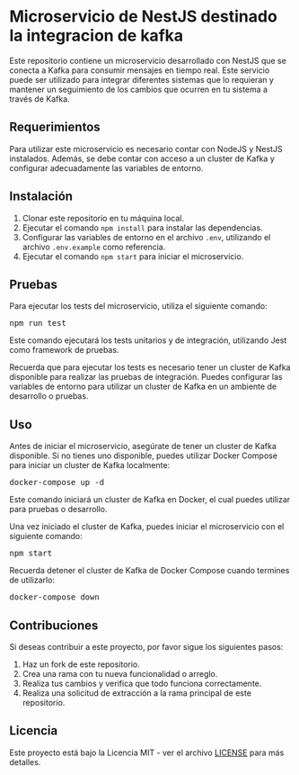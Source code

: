 <h1>Microservicio de NestJS destinado la integracion de kafka</h1>
<p>Este repositorio contiene un microservicio desarrollado con NestJS que se conecta a Kafka para consumir mensajes en tiempo real. Este servicio puede ser utilizado para integrar diferentes sistemas que lo requieran y mantener un seguimiento de los cambios que ocurren en tu sistema a través de Kafka.</p>
<h2>Requerimientos</h2>
<p>Para utilizar este microservicio es necesario contar con NodeJS y NestJS instalados. Además, se debe contar con acceso a un cluster de Kafka y configurar adecuadamente las variables de entorno.</p>
<h2>Instalación</h2>
<ol>
  <li>Clonar este repositorio en tu máquina local.</li>
  <li>Ejecutar el comando <code>npm install</code> para instalar las dependencias.</li>
  <li>Configurar las variables de entorno en el archivo <code>.env</code>, utilizando el archivo <code>.env.example</code> como referencia.</li>
  <li>Ejecutar el comando <code>npm start</code> para iniciar el microservicio.</li>
</ol>

<h2>Pruebas</h2>
<p>Para ejecutar los tests del microservicio, utiliza el siguiente comando:</p>
<pre>
npm run test
</pre>
<p>Este comando ejecutará los tests unitarios y de integración, utilizando Jest como framework de pruebas.</p> 
<p>Recuerda que para ejecutar los tests es necesario tener un cluster de Kafka disponible para realizar las pruebas de integración. Puedes configurar las variables de entorno para utilizar un cluster de Kafka en un ambiente de desarrollo o pruebas.</p>
<h2>Uso</h2>
<p>Antes de iniciar el microservicio, asegúrate de tener un cluster de Kafka disponible. Si no tienes uno disponible, puedes utilizar Docker Compose para iniciar un cluster de Kafka localmente:</p>
<pre>
docker-compose up -d
</pre>
<p>Este comando iniciará un cluster de Kafka en Docker, el cual puedes utilizar para pruebas o desarrollo.</p>
<p>Una vez iniciado el cluster de Kafka, puedes iniciar el microservicio con el siguiente comando:</p>
<pre>
npm start
</pre>

<p>Recuerda detener el cluster de Kafka de Docker Compose cuando termines de utilizarlo:</p>
<pre>
docker-compose down
</pre>
<h2>Contribuciones</h2>
<p>Si deseas contribuir a este proyecto, por favor sigue los siguientes pasos:</p>
<ol>
  <li>Haz un fork de este repositorio.</li>
  <li>Crea una rama con tu nueva funcionalidad o arreglo.</li>
  <li>Realiza tus cambios y verifica que todo funciona correctamente.</li>
  <li>Realiza una solicitud de extracción a la rama principal de este repositorio.</li>
</ol>
<h2>Licencia</h2>
<p>Este proyecto está bajo la Licencia MIT - ver el archivo <a href="LICENSE">LICENSE</a> para más detalles.</p>
